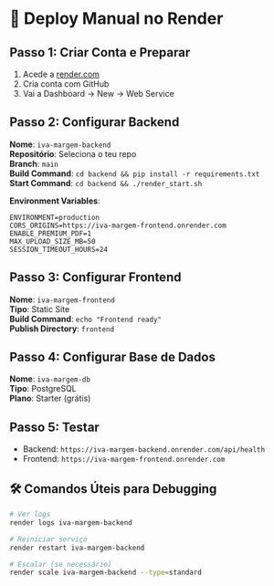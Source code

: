 # 🚀 Deploy Manual no Render

## Passo 1: Criar Conta e Preparar
1. Acede a [render.com](https://render.com)
2. Cria conta com GitHub
3. Vai a Dashboard → New → Web Service

## Passo 2: Configurar Backend
**Nome**: `iva-margem-backend`  
**Repositório**: Seleciona o teu repo  
**Branch**: `main`  
**Build Command**: `cd backend && pip install -r requirements.txt`  
**Start Command**: `cd backend && ./render_start.sh`  

**Environment Variables**:
```
ENVIRONMENT=production
CORS_ORIGINS=https://iva-margem-frontend.onrender.com
ENABLE_PREMIUM_PDF=1
MAX_UPLOAD_SIZE_MB=50
SESSION_TIMEOUT_HOURS=24
```

## Passo 3: Configurar Frontend
**Nome**: `iva-margem-frontend`  
**Tipo**: Static Site  
**Build Command**: `echo "Frontend ready"`  
**Publish Directory**: `frontend`

## Passo 4: Configurar Base de Dados
**Nome**: `iva-margem-db`  
**Tipo**: PostgreSQL  
**Plano**: Starter (grátis)

## Passo 5: Testar
- Backend: `https://iva-margem-backend.onrender.com/api/health`
- Frontend: `https://iva-margem-frontend.onrender.com`

## 🛠️ Comandos Úteis para Debugging
```bash
# Ver logs
render logs iva-margem-backend

# Reiniciar serviço
render restart iva-margem-backend

# Escalar (se necessário)
render scale iva-margem-backend --type=standard
```